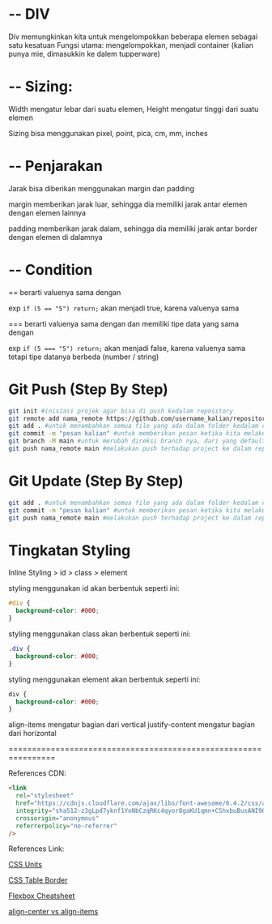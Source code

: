 # -- DIV

Div memungkinkan kita untuk mengelompokkan beberapa elemen sebagai satu kesatuan
Fungsi utama: mengelompokkan, menjadi container (kalian punya mie, dimasukkin ke dalem tupperware)

# -- Sizing:

Width mengatur lebar dari suatu elemen, Height mengatur tinggi dari suatu elemen

Sizing bisa menggunakan pixel, point, pica, cm, mm, inches

# -- Penjarakan

Jarak bisa diberikan menggunakan margin dan padding

margin memberikan jarak luar, sehingga dia memiliki jarak antar elemen dengan elemen lainnya

padding memberikan jarak dalam, sehingga dia memiliki jarak antar border dengan elemen di dalamnya

# -- Condition

== berarti valuenya sama dengan

exp `if (5 == "5") return;` akan menjadi true, karena valuenya sama

=== berarti valuenya sama dengan dan memiliki tipe data yang sama dengan

exp `if (5 === "5") return;` akan menjadi false, karena valuenya sama tetapi tipe datanya berbeda (number / string)

# Git Push (Step By Step)

```bash
git init #inisiasi projek agar bisa di push kedalam repository
git remote add nama_remote https://github.com/username_kalian/repository_kalian.git #untuk menambahkan link remote baru
git add . #untuk menambahkan semua file yang ada dalam folder kedalam commit | NOTE: (.) menandakan bahwa semua file akan ditambahkan
git commit -m "pesan kalian" #untuk memberikan pesan ketika kita melakukan commit/push kedalam repository
git branch -M main #untuk merubah direksi branch nya, dari yang default "master" menjadi "main"
git push nama_remote main #melakukan push terhadap project ke dalam repository kita
```

# Git Update (Step By Step)

```bash
git add . #untuk menambahkan semua file yang ada dalam folder kedalam commit | NOTE: (.) menandakan bahwa semua file akan ditambahkan
git commit -m "pesan kalian" #untuk memberikan pesan ketika kita melakukan commit/push kedalam repository
git push nama_remote main #melakukan push terhadap project ke dalam repository kita
```

# Tingkatan Styling

Inline Styling > id > class > element

styling menggunakan id akan berbentuk seperti ini:

```css
#div {
  background-color: #000;
}
```

styling menggunakan class akan berbentuk seperti ini:

```css
.div {
  background-color: #000;
}
```

styling menggunakan element akan berbentuk seperti ini:

```css
div {
  background-color: #000;
}
```

align-items mengatur bagian dari vertical
justify-content mengatur bagian dari horizontal

================================================================

References CDN:

```html
<link
  rel="stylesheet"
  href="https://cdnjs.cloudflare.com/ajax/libs/font-awesome/6.4.2/css/all.min.css"
  integrity="sha512-z3gLpd7yknf1YoNbCzqRKc4qyor8gaKU1qmn+CShxbuBusANI9QpRohGBreCFkKxLhei6S9CQXFEbbKuqLg0DA=="
  crossorigin="anonymous"
  referrerpolicy="no-referrer"
/>
```

References Link:

[CSS Units](https://www.w3schools.com/css/css_units.asp)

[CSS Table Border](https://www.w3schools.com/html/html_table_borders.asp)

[Flexbox Cheatsheet](https://yoksel.github.io/flex-cheatsheet/)

[align-center vs align-items](https://stackoverflow.com/questions/27539262/whats-the-difference-between-align-content-and-align-items)
